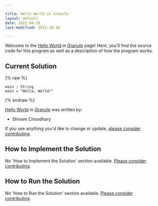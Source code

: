 ```yaml
---

title: Hello World in Granule
layout: default
date: 2022-04-28
last-modified: 2022-10-30

---
```


Welcome to the [Hello World](https://sampleprograms.io/projects/hello-world) in [Granule](https://sampleprograms.io/languages/granule) page! Here, you'll find the source code for this program as well as a description of how the program works.

## Current Solution

{% raw %}

```granule
main : String
main = "Hello, World!"
```

{% endraw %}

[Hello World](https://sampleprograms.io/projects/hello-world) in [Granule](https://sampleprograms.io/languages/granule) was written by:

- Shivam Choudhary

If you see anything you'd like to change or update, [please consider contributing](https://github.com/TheRenegadeCoder/sample-programs).

## How to Implement the Solution

No 'How to Implement the Solution' section available. [Please consider contributing](https://github.com/TheRenegadeCoder/sample-programs-website).

## How to Run the Solution

No 'How to Run the Solution' section available. [Please consider contributing](https://github.com/TheRenegadeCoder/sample-programs-website).
